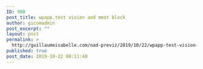```yaml
---
ID: 988
post_title: wpapp.test vision and mmot block
author: gicomadmin
post_excerpt: ""
layout: post
permalink: >
  http://guillaumeisabelle.com/nad-previz/2019/10/22/wpapp-test-vision-and-mmot-block/
published: true
post_date: 2019-10-22 08:11:40
---
```

<!-- wp:block-lab/stc-vision-block {"vision":"wpapp.test vision and mmot block","dtdue":"191022","mmotacceptable":false,"mmottrend":"Getting worse","mmotanalyze":"Class dependency done","mmotplan":"delaying then Document and explain","mmotfeedback":"scheduling 14d"} /-->